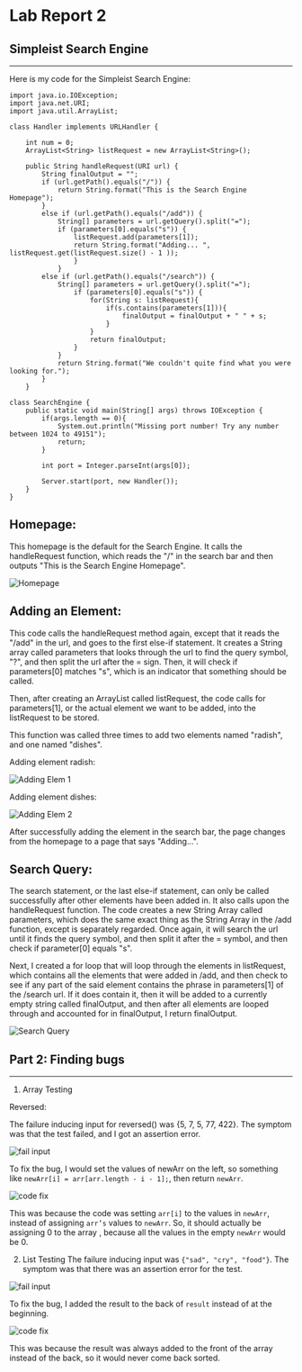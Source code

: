 # Lab Report 2
## Simpleist Search Engine
---
Here is my code for the Simpleist Search Engine:
```
import java.io.IOException;
import java.net.URI;
import java.util.ArrayList;

class Handler implements URLHandler {

    int num = 0;
    ArrayList<String> listRequest = new ArrayList<String>();

    public String handleRequest(URI url) {
        String finalOutput = "";
        if (url.getPath().equals("/")) {
            return String.format("This is the Search Engine Homepage");
        } 
        else if (url.getPath().equals("/add")) {
            String[] parameters = url.getQuery().split("=");
            if (parameters[0].equals("s")) {
                listRequest.add(parameters[1]);
                return String.format("Adding... ", listRequest.get(listRequest.size() - 1 ));
                }   
            }
        else if (url.getPath().equals("/search")) {
            String[] parameters = url.getQuery().split("=");
                if (parameters[0].equals("s")) {
                    for(String s: listRequest){
                        if(s.contains(parameters[1])){
                            finalOutput = finalOutput + " " + s;
                        }
                    }
                    return finalOutput;
                }
            }
            return String.format("We couldn't quite find what you were looking for.");
        } 
    }

class SearchEngine {
    public static void main(String[] args) throws IOException {
        if(args.length == 0){
            System.out.println("Missing port number! Try any number between 1024 to 49151");
            return;
        }

        int port = Integer.parseInt(args[0]);

        Server.start(port, new Handler());
    }
}

```

Homepage:
---
This homepage is the default for the Search Engine. It calls the handleRequest function, which reads the "/" in the search bar and then outputs "This is the Search Engine Homepage".

![Homepage](https://media.discordapp.net/attachments/1023749314587140137/1030321411866230814/unknown.png)


Adding an Element:
---
This code calls the handleRequest method again, except that it reads the "/add" in the url, and goes to the first else-if statement. It creates a String array called parameters that looks through the url to find the query symbol, "?", and then split the url after the = sign. Then, it will check if parameters[0] matches "s", which is an indicator that something should be called. 

Then, after creating an ArrayList called listRequest, the code calls for parameters[1], or the actual element we want to be added, into the listRequest to be stored. 

This function was called three times to add two elements named "radish", and one named "dishes".

Adding element radish:

![Adding Elem 1](https://media.discordapp.net/attachments/1023749314587140137/1030321651834966057/unknown.png) 

Adding element dishes:

![Adding Elem 2](https://media.discordapp.net/attachments/1023749314587140137/1030322835375267891/unknown.png)

After successfully adding the element in the search bar, the page changes from the homepage to a page that says "Adding...". 

Search Query:
---

The search statement, or the last else-if statement, can only be called successfully after other elements have been added in. It also calls upon the handleRequest function. The code creates a new String Array called parameters, which does the same exact thing as the String Array in the /add function, except is separately regarded. Once again, it will search the url until it finds the query symbol, and then split it after the = symbol, and then check if parameter[0] equals "s". 

Next, I created a for loop that will loop through the elements in listRequest, which contains all the elements that were added in /add, and then check to see if any part of the said element contains the phrase in parameters[1] of the /search url. If it does contain it, then it will be added to a currently empty string called finalOutput, and then after all elements are looped through and accounted for in finalOutput, I return finalOutput.


![Search Query](https://cdn.discordapp.com/attachments/1023749314587140137/1030322927222132796/unknown.png)


## Part 2: Finding bugs
---
1. Array Testing

Reversed: 

The failure inducing input for reversed() was  {5, 7, 5, 77, 422}. The symptom was that the test failed, and I got an assertion error. 

![fail input](https://cdn.discordapp.com/attachments/1023749314587140137/1030574706010620075/unknown.png)

To fix the bug, I would set the values of newArr on the left, so something like 
`newArr[i] = arr[arr.length - i - 1];`, then return `newArr`. 

![code fix](https://media.discordapp.net/attachments/1023749314587140137/1030574767578824734/unknown.png)

This was because the code was setting `arr[i]` to the values in `newArr`, instead of assigning `arr’s` values to `newArr`. So, it should actually be assigning 0 to the array , because all the values in the empty `newArr` would be 0. 

2. List Testing
The failure inducing input was `{"sad", "cry", "food"}`. The symptom was that there was an assertion error for the test. 

![fail input]()

To fix the bug, I added the result to the back of `result` instead of at the beginning. 

![code fix]()

This was because the result was always added to the front of the array instead of the back, so it would never come back sorted. 


